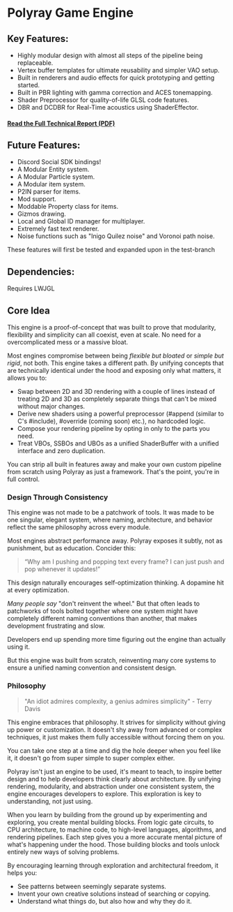 # Polyray Game Engine

## Key Features:
* Highly modular design with almost all steps of the pipeline being replaceable.
* Vertex buffer templates for ultimate reusability and simpler VAO setup.
* Built in renderers and audio effects for quick prototyping and getting started.
* Built in PBR lighting with gamma correction and ACES tonemapping.
* Shader Preprocessor for quality-of-life GLSL code features.
* DBR and DCDBR for Real-Time acoustics using ShaderEffector.

#### **[Read the Full Technical Report (PDF)](https://givejavaachance.github.io/PolyrayGameEngine/Polyray%20Game%20Engine%20Report.pdf)**

## Future Features:
* Discord Social SDK bindings!
* A Modular Entity system.
* A Modular Particle system.
* A Modular item system.
* P2IN parser for items.
* Mod support.
* Moddable Property class for items.
* Gizmos drawing.
* Local and Global ID manager for multiplayer.
* Extremely fast text renderer.
* Noise functions such as "Inigo Quilez noise" and Voronoi path noise.

These features will first be tested and expanded upon in the test-branch

## Dependencies:
Requires LWJGL

## Core Idea

This engine is a proof-of-concept that was built to prove that modularity, flexibility and simplicity can all coexist, even at scale. No need for a overcomplicated mess or a massive bloat.

Most engines compromise between being *flexible but bloated* or *simple but rigid*, not both. This engine takes a different path. By unifying concepts that are technically identical under the hood and exposing only what matters, it allows you to:
* Swap between 2D and 3D rendering with a couple of lines instead of treating 2D and 3D as completely separate things that can't be mixed without major changes.
* Derive new shaders using a powerful preprocessor (#append (similar to C's #include), #override (coming soon) etc.), no hardcoded logic.
* Compose your rendering pipeline by opting in only to the parts you need.
* Treat VBOs, SSBOs and UBOs as a unified ShaderBuffer with a unified interface and zero duplication.

You can strip all built in features away and make your own custom pipeline from scratch using Polyray as just a framework. That's the point, you're in full control.

### Design Through Consistency

This engine was not made to be a patchwork of tools. It was made to be one singular, elegant system, where naming, architecture, and behavior reflect the same philosophy across every module.

Most engines abstract performance away. Polyray exposes it subtly, not as punishment, but as education. Concider this:

> “Why am I pushing and popping text every frame? I can just push and pop whenever it updates!”

This design naturally encourages self-optimization thinking. A dopamine hit at every optimization.

*Many people say* "don't reinvent the wheel."
But that often leads to patchworks of tools bolted together where one system might have completely different naming conventions than another, that makes development frustrating and slow.

Developers end up spending more time figuring out the engine than actually using it.

But this engine was built from scratch, reinventing many core systems to ensure a unified naming convention and consistent design.

### Philosophy

> "An idiot admires complexity, a genius admires simplicity" - Terry Davis

This engine embraces that philosophy. It strives for simplicity without giving up power or customization. It doesn't shy away from advanced or complex techniques, it just makes them fully accessible without forcing them on you.

You can take one step at a time and dig the hole deeper when you feel like it, it doesn't go from super simple to super complex either.

Polyray isn't just an engine to be used, it's meant to teach, to inspire better design and to help developers think clearly about architecture. By unifying rendering, modularity, and abstraction under one consistent system, the engine encourages developers to explore. This exploration is key to understanding, not just using.

When you learn by building from the ground up by experimenting and exploring, you create mental building blocks. From logic gate circuits, to CPU architecture, to machine code, to high-level languages, algorithms, and rendering pipelines. Each step gives you a more accurate mental picture of what's happening under the hood. Those building blocks and tools unlock entirely new ways of solving problems.

By encouraging learning through exploration and architectural freedom, it helps you:
* See patterns between seemingly separate systems.
* Invent your own creative solutions instead of searching or copying.
* Understand what things do, but also how and why they do it.
